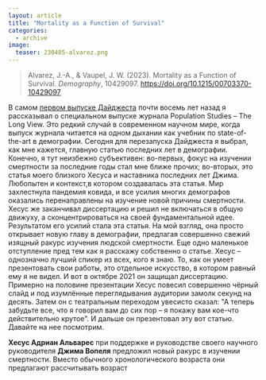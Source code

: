 ```yaml
---
layout: article
title: "Mortality as a Function of Survival"
categories: 
  - archive
image:
  teaser: 230405-alvarez.png
---
```


> Alvarez, J.-A., & Vaupel, J. W. (2023). Mortality as a Function of Survival. _Demography_, 10429097\. https://doi.org/10.1215/00703370-10429097

В самом [первом выпуске Дайджеста]() почти восемь лет назад я рассказывал о специальном выпуске журнала Population Studies – The Long View. Это редкий случай в современном научном мире, когда выпуск журнала читается на одном дыхании как учебник по state-of-the-art в демографии. Сегодня для перезапуска Дайджеста я выбрал, как мне кажется, главную статью последних лет в демографии. Конечно, я тут неизбежно субъективен: во-первых, фокус на изучении смертности за последние годы стал мне ближе прочих; во-вторых, это статья моего близкого Хесуса и наставника последних лет Джима. Любопытен и контекст,в котором создавалась эта статья. Мир захлестнула пандемия ковида, и все усилия многих демографов оказались перенаправлены на изучение новой причины смертности. Хесус же заканчивал диссертацию и решил не включаться в общую движуху, а сконцентрироваться на своей фундаментальной идее. Результатом его усилий стала эта статья. На мой взгляд, она просто открывает новую главу в демографии, предлагая совершенно свежий изящный ракурс изучения людской смертности. Еще одно маленькое отступление пред тем как я расскажу собственно о статье. Хесус – однозначно лучший спикер из всех, кого я знаю. То, как он умеет презентовать свои работы, это отдельное искусство, в котором равный ему я не видел. И вот в октябре 2021 он защищал диссертацию. Примерно на половине презентации Хесус повесил совершенно чёрный слайд и под изумлённые переглядывания аудитории замолк секунд на десять. Затем он с театральным переходом увесисто сказал: "А теперь забудьте все, что я говорил вам до сих пор – я покажу вам кое-что действительно крутое". И дальше он презентовал эту вот статью. Давайте на нее посмотрим.


**Хесус Адриан Альварес** при поддержке и руководстве своего научного руководителя **Джима Вопеля** предложил новый ракурс в изучении смертности. Вместо обычного хронологического возраста они предлагают рассчитывать возраст 